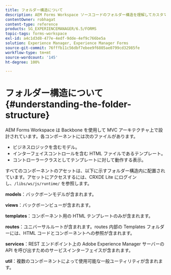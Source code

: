 ```yaml
---
title: フォルダー構造について
description: AEM Forms Workspace ソースコードのフォルダー構造を理解してカスタマイズする方法。
contentOwner: robhagat
content-type: reference
products: SG_EXPERIENCEMANAGER/6.5/FORMS
topic-tags: forms-workspace
exl-id: a4c1d3d8-477e-4edf-9dde-4ef9c766be5a
solution: Experience Manager, Experience Manager Forms
source-git-commit: 76fffb11c56dbf7ebee9f6805ae0799cd32985fe
workflow-type: tm+mt
source-wordcount: '145'
ht-degree: 100%

---
```


# フォルダー構造について {#understanding-the-folder-structure}

AEM Forms Workspace は Backbone を使用して MVC アーキテクチャ上で設計されています。各コンポーネントには次のファイルがあります。

* ビジネスロジックを含むモデル。
* インターフェイスコントロールを含む HTML ファイルであるテンプレート。
* コントローラークラスとしてテンプレートに対して動作する表示。

すべてのコンポーネントのアセットは、以下に示すフォルダー構造内に配置されています。アセットにアクセスするには、CRXDE Lite にログインし、`/libs/ws/js/runtime/` を参照します。

**models**：バックボーンモデルが含まれます。

**views**：バックボーンビューが含まれます。

**templates**：コンポーネント用の HTML テンプレートのみが含まれます。

**routes**：ユニバーサルルートが含まれます。routes 内部の Templates フォルダーには、HTML コードとコンポーネントへの参照が含まれます。

**services**：REST エンドポイント上の Adobe Experience Manager サーバーの API を呼び出すためのサービスインターフェイスが含まれます。

**util**：複数のコンポーネントによって使用可能な一般ユーティリティが含まれます。
